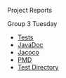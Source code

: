 </html>
 </body>
<p>Project Reports</p>

<p>Group 3 Tuesday</p>

<ul>
  <li><a href="./tests/test/">Tests</a></li>
  <li><a href="./javadoc/">JavaDoc</a></li>
  <li><a href="./jacoco/">Jacoco</a></li>
  <li><a href="/group4-thursday-dev-reports/pmd/main.html">PMD</a></li>
  <li><a href="./testdir">Test Directory</a></li>
</ul>

    
  </body>
</html>
